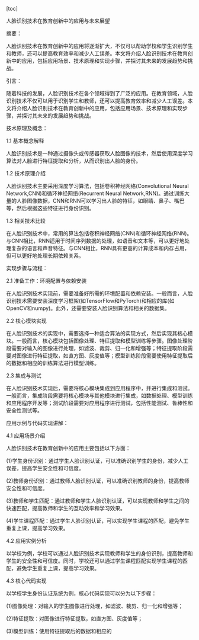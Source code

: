 
[toc]                    
                
                
人脸识别技术在教育创新中的应用与未来展望

摘要：

人脸识别技术在教育创新中的应用将逐渐扩大，不仅可以帮助学校和学生识别学生和教师，还可以提高教育效率和减少人工误差。本文将介绍人脸识别技术在教育创新中的应用，包括应用场景、技术原理和实现步骤，并探讨其未来的发展趋势和挑战。

引言：

随着科技的发展，人脸识别技术在各个领域得到了广泛的应用。在教育领域，人脸识别技术不仅可以用于识别学生和教师，还可以提高教育效率和减少人工误差。本文将介绍人脸识别技术在教育创新中的应用，包括应用场景、技术原理和实现步骤，并探讨其未来的发展趋势和挑战。

技术原理及概念：

1.1 基本概念解释

人脸识别技术是一种通过摄像头或传感器获取人脸图像的技术，然后使用深度学习算法对人脸进行特征提取和分析，从而识别出人脸的身份。

1.2 技术原理介绍

人脸识别技术主要采用深度学习算法，包括卷积神经网络(Convolutional Neural Network,CNN)和循环神经网络(Recurrent Neural Network,RNN)。通过训练大量的人脸图像数据，CNN和RNN可以学习出人脸的特征，如眼睛、鼻子、嘴巴等，然后根据这些特征进行身份识别。

1.3 相关技术比较

在人脸识别技术中，常用的算法包括卷积神经网络(CNN)和循环神经网络(RNN)。与CNN相比，RNN适用于时间序列数据的处理，如语音和文本等，可以更好地处理复杂的语言和声音特征。与CNN相比，RNN具有更高的计算成本和内存占用，但可以更好地处理长期依赖关系。

实现步骤与流程：

2.1 准备工作：环境配置与依赖安装

在人脸识别技术实现前，需要准备好所需的环境配置和依赖安装。一般而言，人脸识别技术需要安装深度学习框架(如TensorFlow和PyTorch)和相应的库(如OpenCV和numpy)。此外，还需要安装人脸识别算法和相关的数据集。

2.2 核心模块实现

在人脸识别技术的实现中，需要选择一种适合算法的实现方式，然后实现其核心模块。一般而言，核心模块包括图像处理、特征提取和模型训练等步骤。图像处理阶段需要对输入的图像进行处理，如滤波、裁剪、归一化和增强等；特征提取阶段需要对图像进行特征提取，如直方图、灰度值等；模型训练阶段需要使用特征提取后的数据和相应的训练算法进行模型训练。

2.3 集成与测试

在人脸识别技术实现后，需要将核心模块集成到应用程序中，并进行集成和测试。一般而言，集成阶段需要将核心模块与其他模块进行集成，如数据处理、模型训练和应用程序开发等；测试阶段需要对应用程序进行测试，包括性能测试、鲁棒性和安全性测试等。

应用示例与代码实现讲解：

4.1 应用场景介绍

人脸识别技术在教育创新中的应用主要包括以下方面：

(1)学生身份识别：通过学生人脸识别认证，可以准确识别学生的身份，减少人工误差，提高学生安全性和可信度。

(2)教师身份识别：通过教师人脸识别认证，可以准确识别教师的身份，提高教师安全性和可信度。

(3)教师和学生匹配：通过教师和学生人脸识别认证，可以实现教师和学生之间的快速匹配，提高教师和学生的互动效率和学习效果。

(4)学生课程匹配：通过学生人脸识别认证，可以实现学生课程的匹配，避免学生重复上课，提高学习效果。

4.2 应用实例分析

以学校为例，学校可以通过人脸识别技术实现教师和学生的身份识别，提高教师和学生的安全性和可信度。同时，学校还可以通过学生课程匹配实现学生课程的匹配，避免学生重复上课，提高学习效果。

4.3 核心代码实现

以学校学生身份认证系统为例，核心代码实现可以分为以下步骤：

(1)图像处理：对输入的学生图像进行处理，如滤波、裁剪、归一化和增强等；

(2)特征提取：对图像进行特征提取，如直方图、灰度值等；

(3)模型训练：使用特征提取后的数据和相应的

